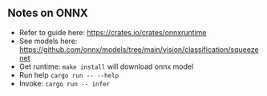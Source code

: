 ## Notes on ONNX

* Refer to guide here:  https://crates.io/crates/onnxruntime
* See models here:  https://github.com/onnx/models/tree/main/vision/classification/squeezenet
* Get runtime: `make install` will download onnx model
* Run help `cargo run -- --help`
* Invoke:  `cargo run -- infer`